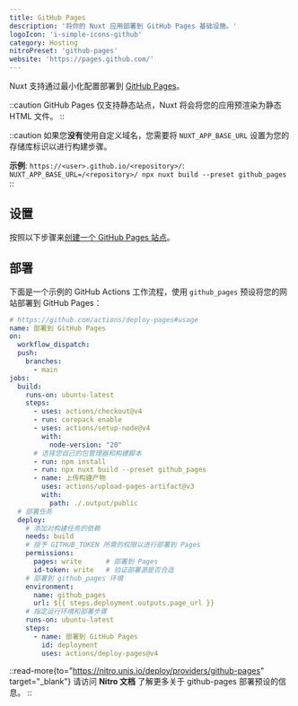 ```yaml
---
title: GitHub Pages
description: '将你的 Nuxt 应用部署到 GitHub Pages 基础设施。'
logoIcon: 'i-simple-icons-github'
category: Hosting
nitroPreset: 'github-pages'
website: 'https://pages.github.com/'
---
```


Nuxt 支持通过最小化配置部署到 [GitHub Pages](https://pages.github.com/)。

::caution
GitHub Pages 仅支持静态站点，Nuxt 将会将您的应用预渲染为静态 HTML 文件。
::

::caution
如果您**没有**使用自定义域名，您需要将 `NUXT_APP_BASE_URL` 设置为您的存储库标识以进行构建步骤。

**示例**: `https://<user>.github.io/<repository>/`: `NUXT_APP_BASE_URL=/<repository>/ npx nuxt build --preset github_pages`
::

## 设置

按照以下步骤来[创建一个 GitHub Pages 站点](https://docs.github.com/en/pages/getting-started-with-github-pages/creating-a-github-pages-site)。

## 部署

下面是一个示例的 GitHub Actions 工作流程，使用 `github_pages` 预设将您的网站部署到 GitHub Pages：

```yaml [.github/workflows/deploy.yml]
# https://github.com/actions/deploy-pages#usage
name: 部署到 GitHub Pages
on:
  workflow_dispatch:
  push:
    branches:
      - main
jobs:
  build:
    runs-on: ubuntu-latest
    steps:
      - uses: actions/checkout@v4
      - run: corepack enable
      - uses: actions/setup-node@v4
        with:
          node-version: "20"
      # 选择您自己的包管理器和构建脚本
      - run: npm install
      - run: npx nuxt build --preset github_pages
      - name: 上传构建产物
        uses: actions/upload-pages-artifact@v3
        with:
          path: ./.output/public
  # 部署任务
  deploy:
    # 添加对构建任务的依赖
    needs: build
    # 授予 GITHUB_TOKEN 所需的权限以进行部署到 Pages
    permissions:
      pages: write      # 部署到 Pages
      id-token: write   # 验证部署源是否合适
    # 部署到 github_pages 环境
    environment:
      name: github_pages
      url: ${{ steps.deployment.outputs.page_url }}
    # 指定运行环境和部署步骤
    runs-on: ubuntu-latest
    steps:
      - name: 部署到 GitHub Pages
        id: deployment
        uses: actions/deploy-pages@v4
```

::read-more{to="https://nitro.unjs.io/deploy/providers/github-pages" target="_blank"}
请访问 **Nitro 文档** 了解更多关于 github-pages 部署预设的信息。
::
